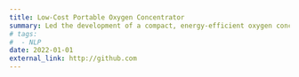 ```yaml
---
title: Low-Cost Portable Oxygen Concentrator
summary: Led the development of a compact, energy-efficient oxygen concentrator tailored for rural healthcare facilities. Designed an Arduino-controlled airflow regulation system that reduced energy consumption by 30% without compromising oxygen output. Conducted structural and thermal analysis in ANSYS and Fusion 360 to ensure reliability during prolonged operation and exothermic chemical reactions. Focused on component standardization and manufacturability, successfully reducing production costs by 40%. The final design achieved high performance while remaining affordable and easy to maintain, addressing critical needs in low-resource medical settings.
# tags:
#  - NLP
date: 2022-01-01
external_link: http://github.com
---
```

